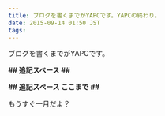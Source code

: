 ```yaml
---
title: ブログを書くまでがYAPCです。YAPCの終わり。
date: 2015-09-14 01:50 JST
tags: 
---
```


ブログを書くまでがYAPCです。

<b>\#\# 追記スペース \#\#</b>

<b>\#\# 追記スペース ここまで \#\#</b>

もうすぐ一月だよ？
